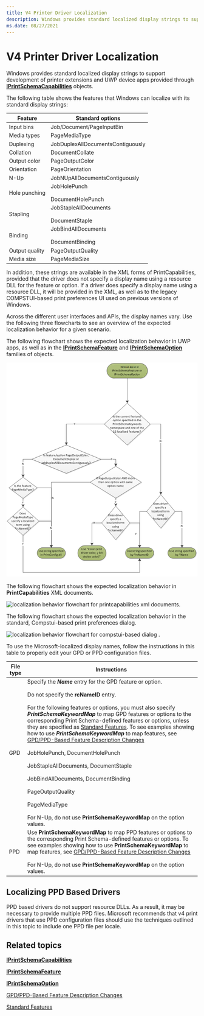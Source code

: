 ```yaml
---
title: V4 Printer Driver Localization
description: Windows provides standard localized display strings to support development of printer extensions and UWP device apps.
ms.date: 08/27/2021
---
```


# V4 Printer Driver Localization

Windows provides standard localized display strings to support development of printer extensions and UWP device apps provided through [**IPrintSchemaCapabilities**](/windows-hardware/drivers/ddi/printerextension/nn-printerextension-iprintschemacapabilities) objects.

The following table shows the features that Windows can localize with its standard display strings:

| Feature | Standard options |
|--|--|
| Input bins | Job/Document/PageInputBin |
| Media types | PageMediaType |
| Duplexing | JobDuplexAllDocumentsContiguously |
| Collation | DocumentCollate |
| Output color | PageOutputColor |
| Orientation | PageOrientation |
| N-Up | JobNUpAllDocumentsContiguously |
| Hole punching | JobHolePunch<br><br>DocumentHolePunch |
| Stapling | JobStapleAllDocuments<br><br>DocumentStaple |
| Binding | JobBindAllDocuments<br><br>DocumentBinding |
| Output quality | PageOutputQuality |
| Media size | PageMediaSize |

In addition, these strings are available in the XML forms of PrintCapabilities, provided that the driver does not specify a display name using a resource DLL for the feature or option. If a driver does specify a display name using a resource DLL, it will be provided in the XML, as well as to the legacy COMPSTUI-based print preferences UI used on previous versions of Windows.

Across the different user interfaces and APIs, the display names vary. Use the following three flowcharts to see an overview of the expected localization behavior for a given scenario.

The following flowchart shows the expected localization behavior in UWP apps, as well as in the [**IPrintSchemaFeature**](/windows-hardware/drivers/ddi/printerextension/nn-printerextension-iprintschemafeature) and [**IPrintSchemaOption**](/windows-hardware/drivers/ddi/printerextension/nn-printerextension-iprintschemaoption) families of objects.

![localization behavior flowchart for Windows apps, iprintschemafeature or iprintschemaoption.](images/locstringmodern.png)

The following flowchart shows the expected localization behavior in **PrintCapabilities** XML documents.

![localization behavior flowchart for printcapabilities xml documents.](images/locstringpcap.png)

The following flowchart shows the expected localization behavior in the standard, Compstui-based print preferences dialog.

![localization behavior flowchart for compstui-based dialog .](images/locstringcomp.png)

To use the Microsoft-localized display names, follow the instructions in this table to properly edit your GPD or PPD configuration files.

| File type | Instructions |
|--|--|
| GPD | Specify the ***Name*** entry for the GPD feature or option.<br><br>Do not specify the **rcNameID** entry.<br><br>For the following features or options, you must also specify ***PrintSchemaKeywordMap*** to map GPD features or options to the corresponding Print Schema-defined features or options, unless they are specified as [Standard Features](standard-features.md). To see examples showing how to use ***PrintSchemaKeywordMap*** to map features, see [GPD/PPD-Based Feature Description Changes](gpd-ppd-based-feature-description-changes.md)<br><br>JobHolePunch, DocumentHolePunch<br><br>JobStapleAllDocuments, DocumentStaple<br><br>JobBindAllDocuments, DocumentBinding<br><br>PageOutputQuality<br><br>PageMediaType<br><br>For N-Up, do not use **PrintSchemaKeywordMap** on the option values. |
| PPD | Use **PrintSchemaKeywordMap** to map PPD features or options to the corresponding Print Schema-defined features or options. To see examples showing how to use **PrintSchemaKeywordMap** to map features, see [GPD/PPD-Based Feature Description Changes](gpd-ppd-based-feature-description-changes.md)<br><br>For N-Up, do not use **PrintSchemaKeywordMap** on the option values. |

## Localizing PPD Based Drivers

PPD based drivers do not support resource DLLs. As a result, it may be necessary to provide multiple PPD files. Microsoft recommends that v4 print drivers that use PPD configuration files should use the techniques outlined in this topic to include one PPD file per locale.

## Related topics

[**IPrintSchemaCapabilities**](/windows-hardware/drivers/ddi/printerextension/nn-printerextension-iprintschemacapabilities)  

[**IPrintSchemaFeature**](/windows-hardware/drivers/ddi/printerextension/nn-printerextension-iprintschemafeature)  

[**IPrintSchemaOption**](/windows-hardware/drivers/ddi/printerextension/nn-printerextension-iprintschemaoption)  

[GPD/PPD-Based Feature Description Changes](gpd-ppd-based-feature-description-changes.md)  

[Standard Features](standard-features.md)
